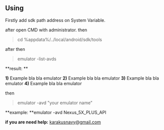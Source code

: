 ## Using
Firstly add sdk path address on System Variable.

after open CMD with administrator.
then

> cd %appdata%/../local/android/sdk/tools

after then

> emulator -list-avds

**result: **

**1)** Example bla bla emulator
**2)** Example bla bla emulator
**3)** Example bla bla emulator
**4)** Example bla bla emulator

then

>emulator -avd "your emulator name"

**example: **emulator -avd Nexus_5X_PLUS_API

**if you are need help:** karakusnavy@gmail.com
